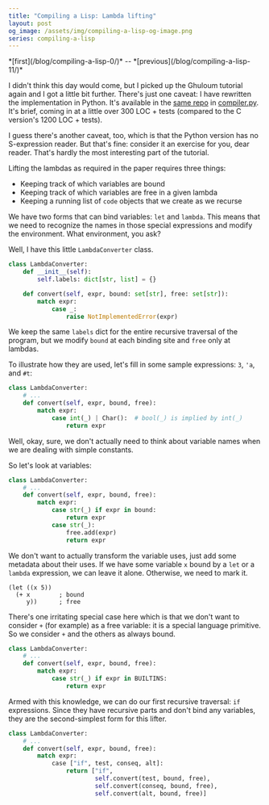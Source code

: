 ```yaml
---
title: "Compiling a Lisp: Lambda lifting"
layout: post
og_image: /assets/img/compiling-a-lisp-og-image.png
series: compiling-a-lisp
---
```


<span data-nosnippet>
*[first](/blog/compiling-a-lisp-0/)* -- *[previous](/blog/compiling-a-lisp-11/)*
</span>

I didn't think this day would come, but I picked up the Ghuloum tutorial again
and I got a little bit further. There's just one caveat: I have rewritten the
implementation in Python. It's available in the [same
repo](https://github.com/tekknolagi/ghuloum) in
[compiler.py](https://github.com/tekknolagi/ghuloum/blob/trunk/compiler.py).
It's brief, coming in at a little over 300 LOC + tests (compared to the C
version's 1200 LOC + tests).

I guess there's another caveat, too, which is that the Python version has no
S-expression reader. But that's fine: consider it an exercise for you, dear
reader. That's hardly the most interesting part of the tutorial.

Lifting the lambdas as required in the paper requires three things:

* Keeping track of which variables are bound
* Keeping track of which variables are free in a given lambda
* Keeping a running list of `code` objects that we create as we recurse

We have two forms that can bind variables: `let` and `lambda`. This means that
we need to recognize the names in those special expressions and modify the
environment. What environment, you ask?

Well, I have this little `LambdaConverter` class.

```python
class LambdaConverter:
    def __init__(self):
        self.labels: dict[str, list] = {}

    def convert(self, expr, bound: set[str], free: set[str]):
        match expr:
            case _:
                raise NotImplementedError(expr)
```

We keep the same `labels` dict for the entire recursive traversal of the
program, but we modify `bound` at each binding site and `free` only at lambdas.

To illustrate how they are used, let's fill in some sample expressions: `3`,
`'a`, and `#t`:

```python
class LambdaConverter:
    # ...
    def convert(self, expr, bound, free):
        match expr:
            case int(_) | Char():  # bool(_) is implied by int(_)
                return expr
```

Well, okay, sure, we don't actually need to think about variable names when we
are dealing with simple constants.

So let's look at variables:

```python
class LambdaConverter:
    # ...
    def convert(self, expr, bound, free):
        match expr:
            case str(_) if expr in bound:
                return expr
            case str(_):
                free.add(expr)
                return expr
```

We don't want to actually transform the variable uses, just add some metadata
about their uses. If we have some variable `x` bound by a `let` or a `lambda`
expression, we can leave it alone. Otherwise, we need to mark it.

```common-lisp
(let ((x 5))
  (+ x        ; bound
     y))      ; free
```

There's one irritating special case here which is that we don't want to
consider `+` (for example) as a free variable: it is a special language
primitive. So we consider `+` and the others as always bound.

```python
class LambdaConverter:
    # ...
    def convert(self, expr, bound, free):
        match expr:
            case str(_) if expr in BUILTINS:
                return expr
```

Armed with this knowledge, we can do our first recursive traversal: `if`
expressions. Since they have recursive parts and don't bind any variables, they
are the second-simplest form for this lifter.

```python
class LambdaConverter:
    # ...
    def convert(self, expr, bound, free):
        match expr:
            case ["if", test, conseq, alt]:
                return ["if",
                        self.convert(test, bound, free),
                        self.convert(conseq, bound, free),
                        self.convert(alt, bound, free)]
```
